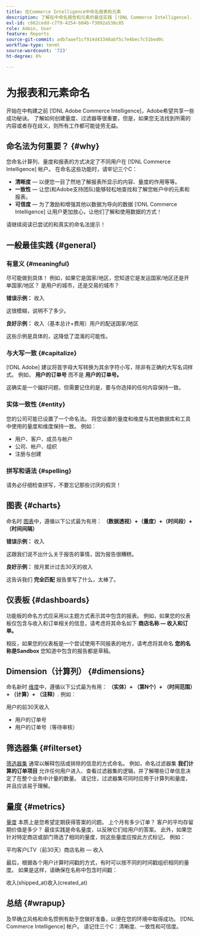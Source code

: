 ```yaml
---
title: 在Commerce Intelligence中命名报表和元素
description: 了解在中命名报告和元素的最佳实践 [!DNL Commerce Intelligence].
exl-id: c662cedd-c779-4254-b04b-f3092a538c85
role: Admin, User
feature: Reports
source-git-commit: adb7aaef1cf914d43348abf5c7e4bec7c51bed0c
workflow-type: tm+mt
source-wordcount: '723'
ht-degree: 0%

---
```


# 为报表和元素命名

开始在中构建之前 [!DNL Adobe Commerce Intelligence]，Adobe希望共享一些成功秘诀。 了解如何创建量度、过滤器等很重要，但是，如果您无法找到所需的内容或者存在歧义，则所有工作都可能徒劳无益。

## 命名法为何重要？ {#why}

您命名计算列、量度和报表的方式决定了不同用户在 [!DNL Commerce Intelligence] 帐户。 在命名这些功能时，请牢记三个C：

* **清晰度**  — 以便您一目了然地了解报表所显示的内容、量度的作用等等。
* **一致性**  — 让您(和Adobe支持团队)能够轻松地查找和了解您帐户中的元素和报表。
* **可信度**  — 为了激励和增强其他以数据为导向的数据 [!DNL Commerce Intelligence] 让用户更加放心，让他们了解和使用数据的方式！

请继续阅读已尝试的和真实的命名法提示！

## 一般最佳实践 {#general}

### 有意义 {#meaningful}

尽可能做到具体！ 例如，如果它是国家/地区，您知道它是发运国家/地区还是开单国家/地区？ 是用户的城市，还是交易的城市？

**错误示例：**
收入

这很模糊，说明不了多少。

**良好示例：**
收入（基本总计+费用）用户的配送国家/地区

这些示例是具体的，这降低了混淆的可能性。

### 与大写一致 {#capitalize}

[!DNL Adobe] 建议将首字母大写转换为其余字符小写，除非有正确的大写名词样式。 例如， **用户的订单号** 而不是 **用户的订单号。**

这确实是一个偏好问题，但需要记住的是，要与你选择的任何内容保持一致。

### 实体一致性 {#entity}

您的公司可能已设置了一个命名法。 将您设置的量度和维度与其他数据库和工具中使用的量度和维度保持一致。 例如：

* 用户、客户、成员与帐户
* 公司、帐户、组织
* 注册与创建

### 拼写和语法 {#spelling}

请务必仔细检查拼写，不要忘记那些讨厌的假货！

## 图表 {#charts}

命名时 [图表](../tutorials/using-visual-report-builder.md)中，遵循以下公式最为有用： **（数据透视）+（量度）+（时间段）+（时间间隔）**

**错误示例：**
收入

这跟我们说不出什么关于报告的事情，因为报告很糟糕。

**良好示例：**
按月累计过去30天的收入

这告诉我们 **完全匹配** 报告里写了什么，太棒了。

## 仪表板 {#dashboards}

功能板的命名方式应采用以主题方式表示其中包含的报表。 例如，如果您的仪表板仅包含与收入和订单相关的信息，请考虑将其命名如下 **商店名称 — 收入和订单。**

相反，如果您的仪表板是一个尝试使用不同报表的地方，请考虑将其命名 **您的名称是Sandbox** 您知道中包含的报告都是草稿。

## Dimension（计算列） {#dimensions}

命名新时 [维度](../data-analyst/data-warehouse-mgr/creating-calculated-columns.md)中，遵循以下公式最为有用： **（实体）+ （第N个）+ （时间范围）+ （计算）+ （注释）**. 例如：

用户的前30天收入
* 用户的订单号
* 用户的订单号（等待审核）

## 筛选器集 {#filterset}

[筛选器集](../data-user/reports/ess-manage-data-filters.md) 通常以解释包括或排除的信息的方式命名。 例如，命名过滤器集 **我们计算的订单项目** 允许任何用户进入、查看过滤器集的逻辑，并了解哪些订单信息决定了在整个业务中计量的数量。 请记住，过滤器集可同时应用于计算列和量度，并且应该易于理解。

## 量度 {#metrics}

[量度](../data-user/reports/ess-manage-data-metrics.md) 本质上是您希望定期获得答案的问题。 上个月有多少订单？ 客户的平均存留期价值是多少？ 最佳实践是命名量度，以反映它们给用户的答案。 此外，如果您针对特定商店或部门筛选了相同的量度，则这些量度应按此方式标记。 例如：

平均客户LTV（前30天）商店名称 — 收入

最后，根据各个用户计算时间戳的方式，有时可以按不同的时间戳组织相同的量度。 如果是这样，请确保在名称中包含时间戳：

收入(shipped\_at)收入(created\_at)

## 总结 {#wrapup}

及早确立风格和命名惯例有助于您做好准备，以便在您的环境中取得成功。 [!DNL Commerce Intelligence] 帐户。 请记住三个C：清晰度、一致性和可信度。
